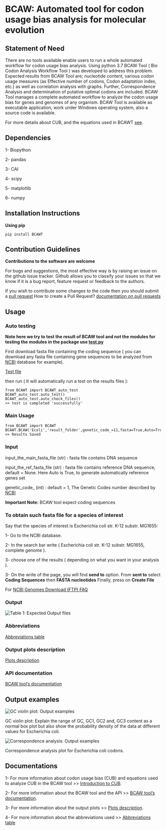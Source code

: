 # BCAW: Automated tool for codon usage bias analysis for molecular evolution

## Statement of Need

There are no tools available enable users to run a whole automated workflow for codon usage bias analysis. Using python 3.7 BCAW Tool ( Bio Codon Analysis Workflow Tool ) was developed to address this problem.
Expected results from BCAW Tool are; nucleotide content, various codon usage measures (as Effective number of codons, Codon adaptation index, etc.) as well as correlation analysis with graphs. Further, Correspondence Analysis and determination of putative optimal codons are included.
BCAW Tool manages a complete automated workflow to analyze the codon usage bias for genes and genomes of any organism. BCAW Tool is available as executable application, work under Windows operating system, also a source code is available.

For more details about CUB, and the equations used in BCAWT [see](https://github.com/AliYoussef96/BCAW-Tool/blob/master/Introduction%20to%20codon%20usage%20bias.pdf).


## Dependencies

1- Biopython

2- pandas

3- CAI

4- scipy

5- matplotlib

6- numpy

## Installation Instructions


**Using pip**

```
pip install BCAWT
```

## Contribution Guidelines

**Contributions to the software are welcome**

For bugs and suggestions, the most effective way is by raising an issue on the github issue tracker. 
Github allows you to classify your issues so that we know if it is a bug report, feature request or feedback to the authors.

If you wish to contribute some changes to the code then you should submit a [pull request](https://github.com/AliYoussef96/BCAW-Tool/pulls)
How to create a Pull Request? [documentation on pull requests](https://help.github.com/en/articles/about-pull-requests)

## Usage

### Auto testing

**Note here we try to test the result of BCAW tool and not the modules for testing the modules in the package use [test.py](https://github.com/AliYoussef96/BCAW-Tool/blob/master/test.py)**

First download fasta file containing the coding sequence ( you can download any fasta file containing gene sequences to be analyzed from [NCBI](https://www.ncbi.nlm.nih.gov/) database for example).

[Test file](https://github.com/AliYoussef96/BCAWTool/blob/master/Ecoli.fasta)

then run ( It will automatically run a test on the results files ):

```
from BCAWT import BCAWT_auto_test
BCAWT_auto_test.auto_test()
BCAWT_auto_test.auto_check_files()
>> test is completed 'successfully'
```

### Main Usage

```
from BCAWT import BCAWT
BCAWT.BCAW('Ecoli','result_folder',genetic_code_=11,fasta=True,Auto=True)
>> Results Saved
```
### Input

input_the_main_fasta_file (str) : fasta file contains DNA sequence 

input_the_ref_fasta_file (str) : fasta file contains reference DNA sequence, default = None. Here Auto is True, to generate automatically reference genes set

genetic_code_ (int) : default = 1, The Genetic Codes number described by [NCBI](https://www.ncbi.nlm.nih.gov/Taxonomy/Utils/wprintgc.cgi)

**Important Note:** BCAW tool expect coding sequences

### To obtain such fasta file for a species of interest

Say that the species of interest is Escherichia coli str. K-12 substr. MG1655: 

1- Go to the NCBI database.

2- In the search bar write ( Escherichia coli str. K-12 substr. MG1655, complete genome ).

3- choose one of the results ( depending on what you want in your analysis ).

3- On the write of the page, you will find **send to** option. From **sent to** select **Coding Sequences** then **FASTA nucleotides** Finally, press on **Create File**

For [NCBI Genomes Download (FTP) FAQ](https://www.ncbi.nlm.nih.gov/genome/doc/ftpfaq/)

### Output

![Table 1: Expected Output files](https://github.com/AliYoussef96/BCAW-Tool/blob/master/Table.png)

### Abbreviations
[Abbreviations table](https://github.com/AliYoussef96/BCAW-Tool/blob/master/Abbreviations.md)

### Output plots description
[Plots description](https://github.com/AliYoussef96/BCAW-Tool/blob/master/Plots/Plots%20Description.md)

### API documentation

[BCAW tool’s documentation](https://bcaw-tools-documentation.readthedocs.io/en/latest/index.html)

## Output examples

![GC violin plot: Output examples](https://github.com/AliYoussef96/BCAW-Tool/blob/master/Plots/Escherichia%20coli%20str.%20K-12%20substr.%20MG1655.fasta_GC%20violin%20plot.png)

GC violin plot: Explain the range of GC, GC1, GC2 and, GC3 content as a normal box plot but also show the probability density of the data at different values for Escherichia coli.

![Correspondence analysis: Output examples](https://github.com/AliYoussef96/BCAW-Tool/blob/master/Plots/Escherichia%20coli%20str.%20K-12%20substr.%20MG1655.fasta_CA_RSCU_CA_codos_plot.png)

Correspondence analysis plot for Escherichia coli codons.

## Documentations

1- For more information about codon usage bias (CUB) and equations used to analyze CUB in the BCAW tool >> [Introduction to CUB](https://github.com/AliYoussef96/BCAW-Tool/blob/master/Introduction%20to%20codon%20usage%20bias.pdf).

2- For more information about the BCAW tool and the API >> [BCAW tool’s documentation](https://bcaw-tools-documentation.readthedocs.io/en/latest/index.html).

3- For more information about the output plots >> [Plots description](https://github.com/AliYoussef96/BCAW-Tool/blob/master/Plots/Plots%20Description.md).

4- For more information about the abbreviations used >> [Abbreviations table](https://github.com/AliYoussef96/BCAW-Tool/blob/master/Abbreviations.md)
